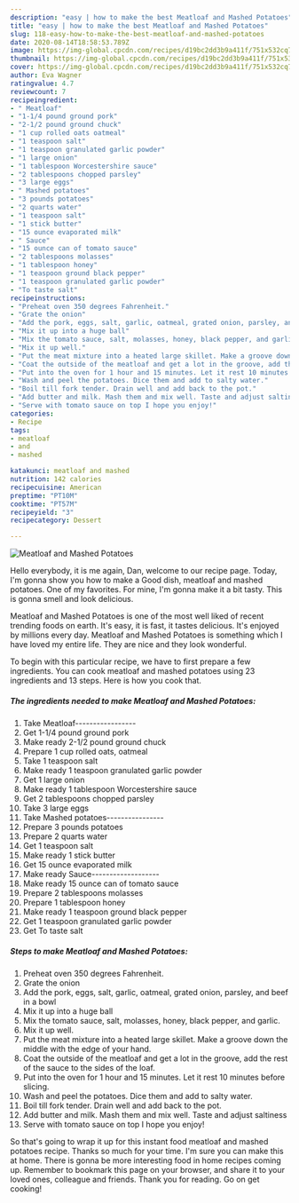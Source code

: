 ```yaml
---
description: "easy | how to make the best Meatloaf and Mashed Potatoes"
title: "easy | how to make the best Meatloaf and Mashed Potatoes"
slug: 118-easy-how-to-make-the-best-meatloaf-and-mashed-potatoes
date: 2020-08-14T18:58:53.789Z
image: https://img-global.cpcdn.com/recipes/d19bc2dd3b9a411f/751x532cq70/meatloaf-and-mashed-potatoes-recipe-main-photo.jpg
thumbnail: https://img-global.cpcdn.com/recipes/d19bc2dd3b9a411f/751x532cq70/meatloaf-and-mashed-potatoes-recipe-main-photo.jpg
cover: https://img-global.cpcdn.com/recipes/d19bc2dd3b9a411f/751x532cq70/meatloaf-and-mashed-potatoes-recipe-main-photo.jpg
author: Eva Wagner
ratingvalue: 4.7
reviewcount: 7
recipeingredient:
- " Meatloaf"
- "1-1/4 pound ground pork"
- "2-1/2 pound ground chuck"
- "1 cup rolled oats oatmeal"
- "1 teaspoon salt"
- "1 teaspoon granulated garlic powder"
- "1 large onion"
- "1 tablespoon Worcestershire sauce"
- "2 tablespoons chopped parsley"
- "3 large eggs"
- " Mashed potatoes"
- "3 pounds potatoes"
- "2 quarts water"
- "1 teaspoon salt"
- "1 stick butter"
- "15 ounce evaporated milk"
- " Sauce"
- "15 ounce can of tomato sauce"
- "2 tablespoons molasses"
- "1 tablespoon honey"
- "1 teaspoon ground black pepper"
- "1 teaspoon granulated garlic powder"
- "To taste salt"
recipeinstructions:
- "Preheat oven 350 degrees Fahrenheit."
- "Grate the onion"
- "Add the pork, eggs, salt, garlic, oatmeal, grated onion, parsley, and beef in a bowl"
- "Mix it up into a huge ball"
- "Mix the tomato sauce, salt, molasses, honey, black pepper, and garlic."
- "Mix it up well."
- "Put the meat mixture into a heated large skillet. Make a groove down the middle with the edge of your hand."
- "Coat the outside of the meatloaf and get a lot in the groove, add the rest of the sauce to the sides of the loaf."
- "Put into the oven for 1 hour and 15 minutes. Let it rest 10 minutes before slicing."
- "Wash and peel the potatoes. Dice them and add to salty water."
- "Boil till fork tender. Drain well and add back to the pot."
- "Add butter and milk. Mash them and mix well. Taste and adjust saltiness"
- "Serve with tomato sauce on top I hope you enjoy!"
categories:
- Recipe
tags:
- meatloaf
- and
- mashed

katakunci: meatloaf and mashed 
nutrition: 142 calories
recipecuisine: American
preptime: "PT10M"
cooktime: "PT57M"
recipeyield: "3"
recipecategory: Dessert

---
```



![Meatloaf and Mashed Potatoes](https://img-global.cpcdn.com/recipes/d19bc2dd3b9a411f/751x532cq70/meatloaf-and-mashed-potatoes-recipe-main-photo.jpg)

Hello everybody, it is me again, Dan, welcome to our recipe page. Today, I'm gonna show you how to make a Good dish, meatloaf and mashed potatoes. One of my favorites. For mine, I'm gonna make it a bit tasty. This is gonna smell and look delicious.

Meatloaf and Mashed Potatoes is one of the most well liked of recent trending foods on earth. It's easy, it is fast, it tastes delicious. It's enjoyed by millions every day. Meatloaf and Mashed Potatoes is something which I have loved my entire life. They are nice and they look wonderful.




To begin with this particular recipe, we have to first prepare a few ingredients. You can cook meatloaf and mashed potatoes using 23 ingredients and 13 steps. Here is how you cook that.

<!--inarticleads1-->

##### The ingredients needed to make Meatloaf and Mashed Potatoes:

1. Take  Meatloaf-----------------
1. Get 1-1/4 pound ground pork
1. Make ready 2-1/2 pound ground chuck
1. Prepare 1 cup rolled oats, oatmeal
1. Take 1 teaspoon salt
1. Make ready 1 teaspoon granulated garlic powder
1. Get 1 large onion
1. Make ready 1 tablespoon Worcestershire sauce
1. Get 2 tablespoons chopped parsley
1. Take 3 large eggs
1. Take  Mashed potatoes----------------
1. Prepare 3 pounds potatoes
1. Prepare 2 quarts water
1. Get 1 teaspoon salt
1. Make ready 1 stick butter
1. Get 15 ounce evaporated milk
1. Make ready  Sauce-------------------
1. Make ready 15 ounce can of tomato sauce
1. Prepare 2 tablespoons molasses
1. Prepare 1 tablespoon honey
1. Make ready 1 teaspoon ground black pepper
1. Get 1 teaspoon granulated garlic powder
1. Get To taste salt




<!--inarticleads2-->

##### Steps to make Meatloaf and Mashed Potatoes:

1. Preheat oven 350 degrees Fahrenheit.
1. Grate the onion
1. Add the pork, eggs, salt, garlic, oatmeal, grated onion, parsley, and beef in a bowl
1. Mix it up into a huge ball
1. Mix the tomato sauce, salt, molasses, honey, black pepper, and garlic.
1. Mix it up well.
1. Put the meat mixture into a heated large skillet. Make a groove down the middle with the edge of your hand.
1. Coat the outside of the meatloaf and get a lot in the groove, add the rest of the sauce to the sides of the loaf.
1. Put into the oven for 1 hour and 15 minutes. Let it rest 10 minutes before slicing.
1. Wash and peel the potatoes. Dice them and add to salty water.
1. Boil till fork tender. Drain well and add back to the pot.
1. Add butter and milk. Mash them and mix well. Taste and adjust saltiness
1. Serve with tomato sauce on top I hope you enjoy!




So that's going to wrap it up for this instant food meatloaf and mashed potatoes recipe. Thanks so much for your time. I'm sure you can make this at home. There is gonna be more interesting food in home recipes coming up. Remember to bookmark this page on your browser, and share it to your loved ones, colleague and friends. Thank you for reading. Go on get cooking!

